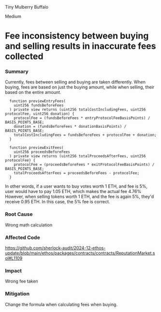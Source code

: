 Tiny Mulberry Buffalo

Medium

# Fee inconsistency between buying and selling results in inaccurate fees collected

### Summary
Currently, fees between selling and buying are taken differently. When buying, fees are based on just the buying amount, while when selling, their based on the entire amount.

```solidity
  function previewEntryFees(
    uint256 fundsBeforeFees
  ) private view returns (uint256 totalCostIncludingFees, uint256 protocolFee, uint256 donation) {
    protocolFee = (fundsBeforeFees * entryProtocolFeeBasisPoints) / BASIS_POINTS_BASE;
    donation = (fundsBeforeFees * donationBasisPoints) / BASIS_POINTS_BASE;
    totalCostIncludingFees = fundsBeforeFees + protocolFee + donation;
  }
```

```solidity
  function previewExitFees(
    uint256 proceedsBeforeFees
  ) private view returns (uint256 totalProceedsAfterFees, uint256 protocolFee) {
    protocolFee = (proceedsBeforeFees * exitProtocolFeeBasisPoints) / BASIS_POINTS_BASE;
    totalProceedsAfterFees = proceedsBeforeFees - protocolFee;
  }
```

In other words, if a user wants to buy votes worth 1 ETH, and fee is 5%, user would have to pay 1.05 ETH, which makes the actual fee 4.76%
However, when selling tokens worth 1 ETH, and the fee is again 5%, they'd receive 0.95 ETH. In this case, the 5% fee is correct.



### Root Cause
Wrong math calculation 

### Affected Code 
https://github.com/sherlock-audit/2024-12-ethos-update/blob/main/ethos/packages/contracts/contracts/ReputationMarket.sol#L1109

### Impact
Wrong fee taken

### Mitigation
Change the formula when calculating fees when buying.